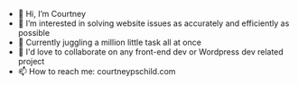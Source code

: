 - 👋 Hi, I’m Courtney
- 👀 I’m interested in solving website issues as accurately and efficiently as possible
- 🌱 Currently juggling a million little task all at once
- 💞️ I'd love to collaborate on any front-end dev or Wordpress dev related project
- 📫 How to reach me: courtneypschild.com

<!---
canvasbycourt/canvasbycourt is a ✨ special ✨ repository because its `README.md` (this file) appears on your GitHub profile.
You can click the Preview link to take a look at your changes.
--->
